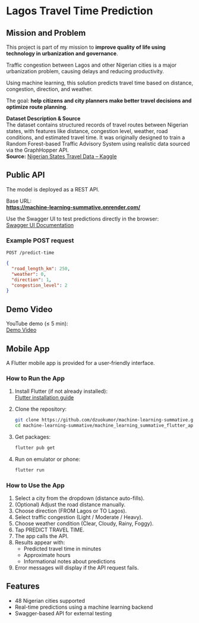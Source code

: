 # Lagos Travel Time Prediction

## Mission and Problem

This project is part of my mission to **improve quality of life using technology in urbanization and governance**.

Traffic congestion between Lagos and other Nigerian cities is a major urbanization problem, causing delays and reducing productivity.

Using machine learning, this solution predicts travel time based on distance, congestion, direction, and weather.

The goal: **help citizens and city planners make better travel decisions and optimize route planning**.

**Dataset Description & Source**  
The dataset contains structured records of travel routes between Nigerian states, with features like distance, congestion level, weather, road conditions, and estimated travel time. It was originally designed to train a Random Forest-based Traffic Advisory System using realistic data sourced via the GraphHopper API.  
**Source:** [Nigerian States Travel Data – Kaggle](https://www.kaggle.com/datasets/vektur/nigerian-states-travel-data)


## Public API

The model is deployed as a REST API.

Base URL:  
**https://machine-learning-summative.onrender.com/**

Use the Swagger UI to test predictions directly in the browser:  
[Swagger UI Documentation](https://machine-learning-summative.onrender.com/docs)

### Example POST request

`POST /predict-time`

```json
{
  "road_length_km": 250,
  "weather": 0,
  "direction": 1,
  "congestion_level": 2
}
```

## Demo Video

YouTube demo (≤ 5 min):  
[Demo Video](https://youtu.be/R0edFghd1gQ)

## Mobile App

A Flutter mobile app is provided for a user-friendly interface.

### How to Run the App

1. Install Flutter (if not already installed):  
   [Flutter installation guide](https://docs.flutter.dev/get-started/install)

2. Clone the repository:
   ```bash
   git clone https://github.com/dzuokumor/machine-learning-summative.git
   cd machine-learning-summative/machine_learning_summative_flutter_app
   ```

3. Get packages:
   ```bash
   flutter pub get
   ```

4. Run on emulator or phone:
   ```bash
   flutter run
   ```

### How to Use the App

1. Select a city from the dropdown (distance auto-fills).
2. (Optional) Adjust the road distance manually.
3. Choose direction (FROM Lagos or TO Lagos).
4. Select traffic congestion (Light / Moderate / Heavy).
5. Choose weather condition (Clear, Cloudy, Rainy, Foggy).
6. Tap PREDICT TRAVEL TIME.
7. The app calls the API.
8. Results appear with:
   - Predicted travel time in minutes
   - Approximate hours
   - Informational notes about predictions
9. Error messages will display if the API request fails.

## Features

- 48 Nigerian cities supported
- Real-time predictions using a machine learning backend
- Swagger-based API for external testing
